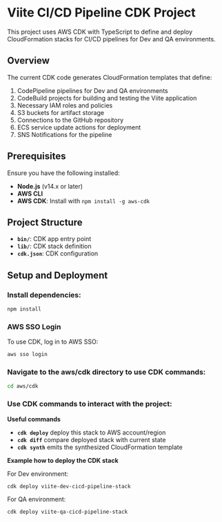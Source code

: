 # Viite CI/CD Pipeline CDK Project

This project uses AWS CDK with TypeScript to define and deploy CloudFormation stacks for CI/CD pipelines for Dev and QA environments.

## Overview

The current CDK code generates CloudFormation templates that define:

1. CodePipeline pipelines for Dev and QA environments
2. CodeBuild projects for building and testing the Viite application
3. Necessary IAM roles and policies
4. S3 buckets for artifact storage
5. Connections to the GitHub repository
6. ECS service update actions for deployment
7. SNS Notifications for the pipeline

## Prerequisites

Ensure you have the following installed:

- **Node.js** (v14.x or later)
- **AWS CLI**
- **AWS CDK**: Install with `npm install -g aws-cdk`

## Project Structure

- **`bin/`**: CDK app entry point
- **`lib/`**: CDK stack definition
- **`cdk.json`**: CDK configuration

## Setup and Deployment

### **Install dependencies:**

```bash
npm install
```
### AWS SSO Login

To use CDK, log in to AWS SSO:

```bash
aws sso login
```

### Navigate to the aws/cdk directory to use CDK commands:

```bash
cd aws/cdk
```

### Use CDK commands to interact with the project:

**Useful commands**

* **`cdk deploy`**  deploy this stack to AWS account/region
* **`cdk diff`**    compare deployed stack with current state
* **`cdk synth`**   emits the synthesized CloudFormation template

**Example how to deploy the CDK stack**

For Dev environment:
```bash
cdk deploy viite-dev-cicd-pipeline-stack
```
For QA environment:
```bash
cdk deploy viite-qa-cicd-pipeline-stack
```
   
    
    
